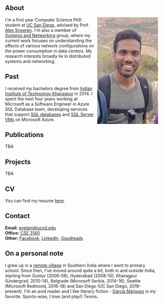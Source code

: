 ## About

<img src="dp2.jpg" alt="drawing" height="350" style="float:right;margin:0px 0px 0px 10px"/>

I'm a first year Computer Science PhD student at [UC San Diego](https://ucsd.edu/), advised by Prof. [Alex Snoeren](http://cseweb.ucsd.edu/~snoeren/). 
I'm also a member of [Systems and Networking](https://www.sysnet.ucsd.edu/sysnet/) group, where my current work focuses on understanding the effects of various network configurations on the power consumption in data centers.
My research interests broadly lie in distributed systems and networking.


## Past
I received my bachelors degree from [Indian Institute of Technology Kharagpur](http://www.iitkgp.ac.in/) in 2014. I spent the next four years working at Microsoft as a Software Engineer in Azure SQL Database team, 
developing services that support [SQL databases](https://azure.microsoft.com/en-us/services/sql-database/) and [SQL Server VMs](https://azure.microsoft.com/en-us/services/virtual-machines/sql-server/) on Microsoft Azure.


## Publications
TBA

## Projects
TBA


## CV
You can find my resume [here](./Resume.pdf).


## Contact
**Email:** ayelam@ucsd.edu  
**Office:** [CSE 3140](http://act.ucsd.edu/maps/?lat=32.88186000000002&lng=-117.23361000000001&t=roadmap&z=19&p=&r=100&v=3&wid=440&q=ebu3b&qr=100)  
**Other:** [Facebook](https://www.facebook.com/AnilKumarYelam), [LinkedIn](https://www.linkedin.com/in/anilkumaryelam/), [Goodreads](https://www.goodreads.com/user/show/33495932-anil-kumar)  


## On a personal note


I grew up in a [remote village](https://goo.gl/maps/EgKhvufCn252) in Southern India where I went to primary school. Since then, I've moved around quite a bit, both in and outside India, starting from Guntur (2006-08), 
Hyderabad (2008-10), Kharagpur (Undergrad, 2010-14), Belgrade (Microsoft Serbia, 2014-16), Seattle (Microsoft Redmond, 2016-18) and San Diego (UC San Diego, 2018-present).
I'm an avid reader and I like literary fiction - [García Márquez](https://en.wikipedia.org/wiki/Gabriel_Garc%C3%ADa_M%C3%A1rquez) is my favorite. Sports-wise, I love (and play!) Tennis.
